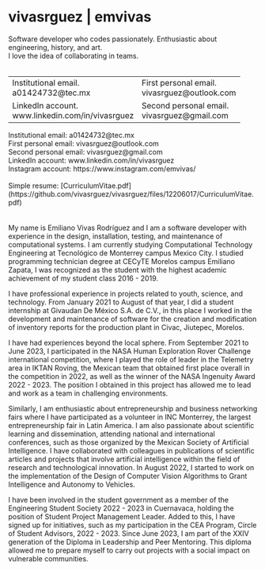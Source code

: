 # vivasrguez | emvivas
Software developer who codes passionately. Enthusiastic about engineering, history, and art.<br>
I love the idea of collaborating in teams.<br><br>
<table border="0" width="100%">
  <tr>
    <td>
      Institutional email.<br>a01424732@tec.mx
    </td>
    <td>
      First personal email.<br>vivasrguez@outlook.com
    </td>
  </tr>
  <tr>
    <td>
      LinkedIn account.<br>www.linkedin.com/in/vivasrguez
    </td>
    <td>
      Second personal email.<br>vivasrguez@gmail.com
    </td>
  </tr>
</table>
Institutional email: a01424732@tec.mx<br>
First personal email: vivasrguez@outlook.com<br>
Second personal email: vivasrguez@gmail.com<br>
LinkedIn account: www.linkedin.com/in/vivasrguez<br>
Instagram account: https://www.instagram.com/emvivas/<br><br>
Simple resume: [CurriculumVitae.pdf](https://github.com/vivasrguez/vivasrguez/files/12206017/CurriculumVitae.pdf)
<br><br><br>
My name is Emiliano Vivas Rodríguez and I am a software developer with experience in the design, installation, testing, and maintenance of computational systems. I am currently studying Computational Technology Engineering at Tecnológico de Monterrey campus Mexico City. I studied programming technician degree at CECyTE Morelos campus Emiliano Zapata, I was recognized as the student with the highest academic achievement of my student class 2016 - 2019.

I have professional experience in projects related to youth, science, and technology. From January 2021 to August of that year, I did a student internship at Givaudan De México S.A. de C.V., in this place I worked in the development and maintenance of software for the creation and modification of inventory reports for the production plant in Civac, Jiutepec, Morelos.

I have had experiences beyond the local sphere. From September 2021 to June 2023, I participated in the NASA Human Exploration Rover Challenge international competition, where I played the role of leader in the Telemetry area in IKTAN Roving, the Mexican team that obtained first place overall in the competition in 2022, as well as the winner of the NASA Ingenuity Award 2022 - 2023. The position I obtained in this project has allowed me to lead and work as a team in challenging environments.

Similarly, I am enthusiastic about entrepreneurship and business networking fairs where I have participated as a volunteer in INC Monterrey, the largest entrepreneurship fair in Latin America. I am also passionate about scientific learning and dissemination, attending national and international conferences, such as those organized by the Mexican Society of Artificial Intelligence. I have collaborated with colleagues in publications of scientific articles and projects that involve artificial intelligence within the field of research and technological innovation. In August 2022, I started to work on the implementation of the Design of Computer Vision Algorithms to Grant Intelligence and Autonomy to Vehicles.

I have been involved in the student government as a member of the Engineering Student Society 2022 - 2023 in Cuernavaca, holding the position of Student Project Management Leader. Added to this, I have signed up for initiatives, such as my participation in the CEA Program, Circle of Student Advisors, 2022 - 2023. Since June 2023, I am part of the XXIV generation of the Diploma in Leadership and Peer Mentoring. This diploma allowed me to prepare myself to carry out projects with a social impact on vulnerable communities.
